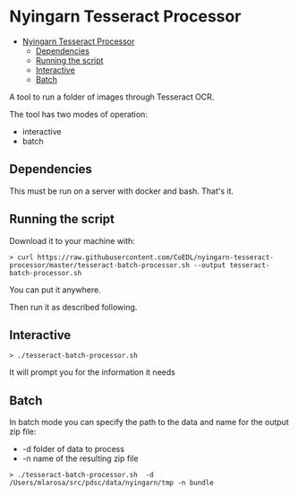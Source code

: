 # Nyingarn Tesseract Processor

- [Nyingarn Tesseract Processor](#nyingarn-tesseract-processor)
  - [Dependencies](#dependencies)
  - [Running the script](#running-the-script)
  - [Interactive](#interactive)
  - [Batch](#batch)

A tool to run a folder of images through Tesseract OCR.

The tool has two modes of operation:

-   interactive
-   batch

## Dependencies

This must be run on a server with docker and bash. That's it.

## Running the script

Download it to your machine with:

```
> curl https://raw.githubusercontent.com/CoEDL/nyingarn-tesseract-processor/master/tesseract-batch-processor.sh --output tesseract-batch-processor.sh
```

You can put it anywhere.

Then run it as described following.

## Interactive

```
> ./tesseract-batch-processor.sh
```

It will prompt you for the information it needs

## Batch

In batch mode you can specify the path to the data and name for the output zip file:

-   -d folder of data to process
-   -n name of the resulting zip file

```
> ./tesseract-batch-processor.sh  -d /Users/mlarosa/src/pdsc/data/nyingarn/tmp -n bundle
```
